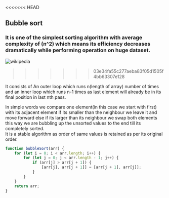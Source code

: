 <<<<<<< HEAD

## Bubble sort

### It is one of the simplest sorting algorithm with average complexity of (n^2) which means its efficiency decreases dramatically while performing operation on huge dataset.

![wikipedia](https://upload.wikimedia.org/wikipedia/commons/c/c8/Bubble-sort-example-300px.gif)

> > > > > > > 03e34fa55c277aeba83f05d1505f4bb63307e128

It consists of An outer loop which runs n(length of array) number of times and an inner loop which runs n-1 times as last element will already be in its final position in last nth pass.

In simple words we compare one element(in this case we start with first) with its adjacent element if its smaller than the neighbour we leave it and move forward else if its larger than its neighbour we swap both elements this way we are bubbling up the unsorted values to the end till its completely sorted.  
It is a stable algorithm as order of same values is retained as per its original order.

```javascript
function bubbleSort(arr) {
	for (let i = 0; i < arr.length; i++) {
		for (let j = 0; j < arr.length - 1; j++) {
			if (arr[j] > arr[j + 1]) {
				[arr[j], arr[j + 1]] = [arr[j + 1], arr[j]];
			}
		}
	}
	return arr;
}
```
